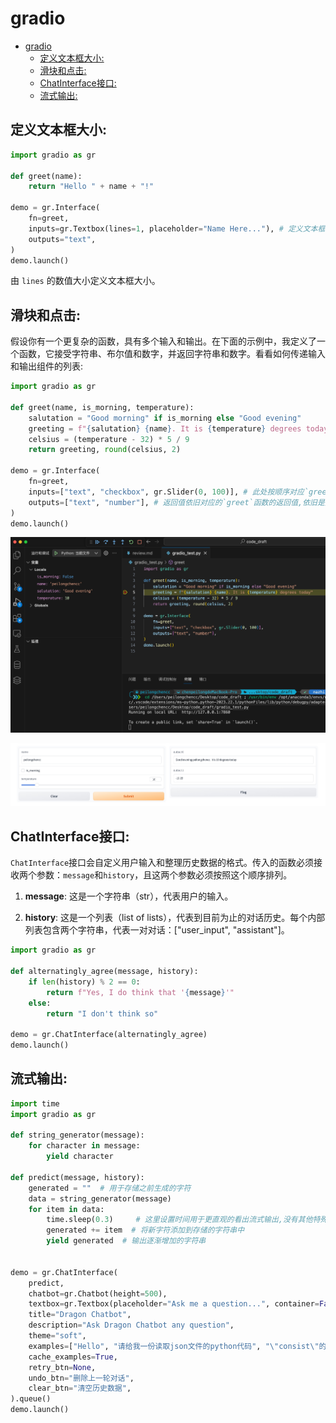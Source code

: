 # gradio
- [gradio](#gradio)
  - [定义文本框大小:](#定义文本框大小)
  - [滑块和点击:](#滑块和点击)
  - [ChatInterface接口:](#chatinterface接口)
  - [流式输出:](#流式输出)


## 定义文本框大小:

```python
import gradio as gr

def greet(name):
    return "Hello " + name + "!"

demo = gr.Interface(
    fn=greet,
    inputs=gr.Textbox(lines=1, placeholder="Name Here..."), # 定义文本框大小
    outputs="text",
)
demo.launch()
```

由 `lines` 的数值大小定义文本框大小。<br>


## 滑块和点击:

假设你有一个更复杂的函数，具有多个输入和输出。在下面的示例中，我定义了一个函数，它接受字符串、布尔值和数字，并返回字符串和数字。看看如何传递输入和输出组件的列表:<br>

```python
import gradio as gr

def greet(name, is_morning, temperature):
    salutation = "Good morning" if is_morning else "Good evening"
    greeting = f"{salutation} {name}. It is {temperature} degrees today"
    celsius = (temperature - 32) * 5 / 9
    return greeting, round(celsius, 2)

demo = gr.Interface(
    fn=greet,
    inputs=["text", "checkbox", gr.Slider(0, 100)], # 此处按顺序对应`greet`函数中的参数
    outputs=["text", "number"], # 返回值依旧对应的`greet`函数的返回值,依旧是按顺序对应
)
demo.launch()
```

![image](./滑块和点击_code.jpg)


![image](./滑块和点击_web.jpg)


## ChatInterface接口:

`ChatInterface`接口会自定义用户输入和整理历史数据的格式。传入的函数必须接收两个参数：`message`和`history`，且这两个参数必须按照这个顺序排列。

1. **message**: 这是一个字符串（str），代表用户的输入。

2. **history**: 这是一个列表（list of lists），代表到目前为止的对话历史。每个内部列表包含两个字符串，代表一对对话：["user_input", "assistant"]。

```python
import gradio as gr

def alternatingly_agree(message, history):
    if len(history) % 2 == 0:
        return f"Yes, I do think that '{message}'"
    else:
        return "I don't think so"

demo = gr.ChatInterface(alternatingly_agree)
demo.launch()
```

## 流式输出:

```python
import time
import gradio as gr

def string_generator(message):
    for character in message:
        yield character

def predict(message, history):
    generated = ""  # 用于存储之前生成的字符
    data = string_generator(message)
    for item in data:
        time.sleep(0.3)     # 这里设置时间用于更直观的看出流式输出,没有其他特殊含义。
        generated += item  # 将新字符添加到存储的字符串中
        yield generated  # 输出逐渐增加的字符串


demo = gr.ChatInterface(
    predict,
    chatbot=gr.Chatbot(height=500),
    textbox=gr.Textbox(placeholder="Ask me a question...", container=False, scale=7),
    title="Dragon Chatbot",
    description="Ask Dragon Chatbot any question",
    theme="soft",
    examples=["Hello", "请给我一份读取json文件的python代码", "\"consist\"的中文含义是什么？"],
    cache_examples=True,
    retry_btn=None,
    undo_btn="删除上一轮对话",
    clear_btn="清空历史数据",
).queue()
demo.launch()
```

